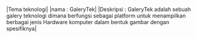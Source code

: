 |Tema teknologi|
|nama : GaleryTek|
|Deskripsi : GaleryTek adalah sebuah galery teknologi dimana berfungsi sebagai platform untuk menampilkan berbagai jenis Hardware komputer dalam bentuk gambar dengan spesifiknya|
